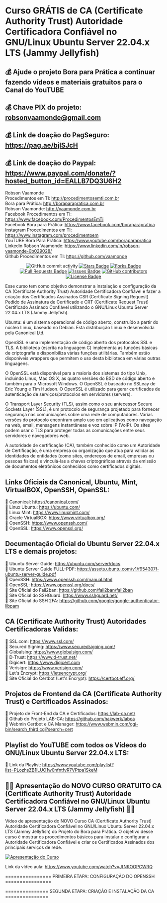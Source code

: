 # Curso GRÁTIS de CA (Certificate Authority Trust) Autoridade Certificadora Confiável no GNU/Linux Ubuntu Server 22.04.x LTS (Jammy Jellyfish)

## 💰 Ajude o projeto Bora para Prática a continuar fazendo vídeos e materiais gratuitos para o Canal do YouTUBE
## 💰 Chave PIX do projeto: robsonvaamonde@gmail.com
## 💰 Link de doação do PagSeguro: https://pag.ae/bjlSJcH
## 💰 Link de doação do Paypal: https://www.paypal.com/donate/?hosted_button_id=EALLB7DQ3U6H2

Robson Vaamonde<br>
Procedimentos em TI: http://procedimentosemti.com.br<br>
Bora para Prática: http://boraparapratica.com.br<br>
Robson Vaamonde: http://vaamonde.com.br<br>
Facebook Procedimentos em TI: https://www.facebook.com/ProcedimentosEmTi<br>
Facebook Bora para Prática: https://www.facebook.com/boraparapratica<br>
Instagram Procedimentos em TI: https://www.instagram.com/procedimentoem<br>
YouTUBE Bora Para Prática: https://www.youtube.com/boraparapratica<br>
Linkedin Robson Vaamonde: https://www.linkedin.com/in/robson-vaamonde-0b029028/<br>
Github Procedimentos em TI: https://github.com/vaamonde<br>

<div align="center">
<img alt="GitHub commit activity" src="https://img.shields.io/github/commit-activity/y/vaamonde/ca-certificates?style=plastic">
<a href="https://github.com/vaamonde/ca-certificates/stargazers"><img src="https://img.shields.io/github/stars/vaamonde/ca-certificates" alt="Stars Badge"/></a>
<a href="https://github.com/vaamonde/ca-certificates/network/members"><img src="https://img.shields.io/github/forks/vaamonde/ca-certificates" alt="Forks Badge"/></a>
<a href="https://github.com/vaamonde/ca-certificates/pulls"><img src="https://img.shields.io/github/issues-pr/vaamonde/ca-certificates" alt="Pull Requests Badge"/></a>
<a href="https://github.com/vaamonde/ca-certificates/issues"><img src="https://img.shields.io/github/issues/vaamonde/ca-certificates" alt="Issues Badge"/></a>
<a href="https://github.com/vaamonde/ca-certificates/graphs/contributors"><img alt="GitHub contributors" src="https://img.shields.io/github/contributors/vaamonde/ca-certificates?color=2b9348"></a>
<a href="https://github.com/vaamonde/ca-certificates/blob/master/LICENSE"><img src="https://img.shields.io/github/license/vaamonde/ca-certificates?color=2b9348" alt="License Badge"/></a>
</div>

Esse curso tem como objetivo demonstrar a instalação e configuração da CA (Certificate Authority Trust) Autoridade Certificadora Confiável e fazer a criação dos Certificados Assinados CSR (Certificate Signing Request) Pedido de Assinatura de Certificado e CRT (Certificate Request Trust) Certificado Assinado Confiável utilizando o GNU/Linux Ubuntu Server 22.04.x LTS (Jammy Jellyfish).

Ubuntu: é um sistema operacional de código aberto, construído a partir do núcleo Linux, baseado no Debian. Esta distribuição Linux é desenvolvida pela Canonical Ltd.

OpenSSL é uma implementação de código aberto dos protocolos SSL e TLS. A biblioteca (escrita na linguagem C) implementa as funções básicas de criptografia e disponibiliza várias funções utilitárias. Também estão disponíveis wrappers que permitem o uso desta biblioteca em várias outras linguagens. 

O OpenSSL está disponível para a maioria dos sistemas do tipo Unix, incluindo Linux, Mac OS X, as quatro versões do BSD de código aberto e também para o Microsoft Windows. O OpenSSL é baseado no SSLeay de Eric Young e Tim Hudson. O OpenSSL é utilizado para gerar certificados de autenticação de serviços/protocolos em servidores (servers).

O Transport Layer Security (TLS), assim como o seu antecessor Secure Sockets Layer (SSL), é um protocolo de segurança projetado para fornecer segurança nas comunicações sobre uma rede de computadores. Várias versões do protocolo encontram amplo uso em aplicativos como navegação na web, email, mensagens instantâneas e voz sobre IP (VoIP). Os sites podem usar o TLS para proteger todas as comunicações entre seus servidores e navegadores web.

A autoridade de certificação (CA), também conhecido como um Autoridade de Certificação, é uma empresa ou organização que atua para validar as identidades de entidades (como sites, endereços de email, empresas ou pessoas físicas) e vinculá-las a chaves criptográficas através da emissão de documentos eletrônicos conhecidos como certificados digitais.

## **Links Oficiais da Canonical, Ubuntu, Mint, VirtualBOX, OpenSSH, OpenSSL:**
🔴 Canonical: https://canonical.com/<br>
🔴 Linux Ubuntu: https://ubuntu.com/<br>
🔴 Linux Mint: https://www.linuxmint.com/<br>
🔴 Oracle VirtualBOX: https://www.virtualbox.org/<br>
🔴 OpenSSH: https://www.openssh.com/<br>
🔴 OpenSSL: https://www.openssl.org/

## **Documentação Oficial do Ubuntu Server 22.04.x LTS e demais projetos:**
🔴 Ubuntu Server Guide: https://ubuntu.com/server/docs<br>
🔴 Ubuntu Server Guide FULL-PDF: https://assets.ubuntu.com/v1/f954307f-ubuntu-server-guide.pdf<br>
🔴 OpenSSH: https://www.openssh.com/manual.html<br>
🔴 OpenSSL: https://www.openssl.org/docs/<br>
🔴 Site Oficial do Fail2ban: https://github.com/fail2ban/fail2ban<br>
🔴 Site Oficial do SSHGuard: https://www.sshguard.net/<br>
🔴 Site Oficial do SSH 2FA: https://github.com/google/google-authenticator-libpam

## **CA (Certificate Authority Trust) Autoridades Certificadoras Validas:**
🔴 SSL.com: https://www.ssl.com/<br>
🔴 Secured Signing: https://www.securedsigning.com/<br>
🔴 Globalsing: https://www.globalsign.com/<br>
🔴 D-Trust: https://www.d-trust.net/<br>
🔴 Digicert: https://www.digicert.com<br>
🔴 Verisign: https://www.verisign.com/<br>
🔴 Let's Encrypt: https://letsencrypt.org/<br>
🔴 Site Oficial do Certbot (Let's Encrypt): https://certbot.eff.org/

## **Projetos de Frontend da CA (Certificate Authority Trust) e Certificados Assinados:**
🔴 Projeto de Front-End da CA e Certificados: https://lab-ca.net/<br>
🔴 Github do Projeto LAB-CA: https://github.com/hakwerk/labca<br>
🔴 Webmin Certbot e CA Manager: https://www.webmin.com/cgi-bin/search_third.cgi?search=cert

## **Playlist do YouTUBE com todos os Vídeos do GNU/Linux Ubuntu Server 22.04.x LTS:**
🔴 Link da Playlist: https://www.youtube.com/playlist?list=PLozhsZB1lLUO1w0nfntfvR7VPtpa1SkeM

## **🤩🤩 Apresentação do NOVO CURSO GRATUITO CA (Certificate Authority Trust) Autoridade Certificadora Confiável no GNU/Linux Ubuntu Server 22.04.x LTS (Jammy Jellyfish) 🤩🤩**

Vídeo de apresentação do NOVO Curso CA (Certificate Authority Trust) Autoridade Certificadora Confiável no GNU/Linux Ubuntu Server 22.04.x LTS (Jammy Jellyfish) do Projeto do Bora para Prática. O objetivo desse curso é mostrar os procedimentos básicos para instalar e configurar a Autoridade Certificadora Confiável e criar os Certificados Assinados dos principais serviços de rede.

[![Apresentação do Curso](http://img.youtube.com/vi/JfNKOOPCWRQ/0.jpg)](https://www.youtube.com/watch?v=JfNKOOPCWRQ "Apresentação do Curso")

Link da vídeo aula: https://www.youtube.com/watch?v=JfNKOOPCWRQ

================ PRIMEIRA ETAPA: CONFIGURAÇÃO DO OPENSSH ================


=============== SEGUNDA ETAPA: CRIAÇÃO E INSTALAÇÃO DA CA ===============